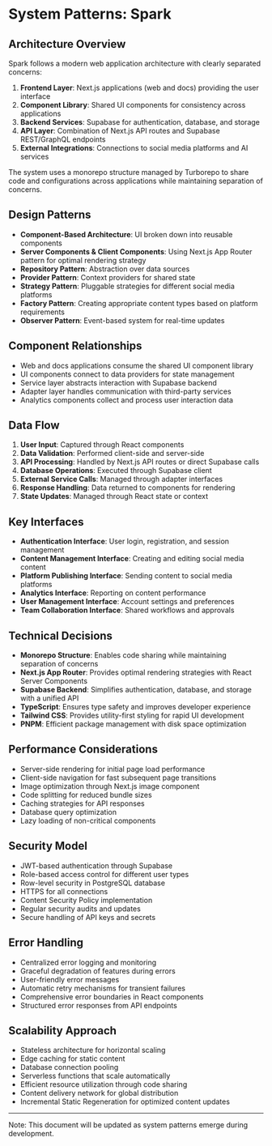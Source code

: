 # System Patterns: Spark

## Architecture Overview

Spark follows a modern web application architecture with clearly separated concerns:

1. **Frontend Layer**: Next.js applications (web and docs) providing the user interface
2. **Component Library**: Shared UI components for consistency across applications
3. **Backend Services**: Supabase for authentication, database, and storage
4. **API Layer**: Combination of Next.js API routes and Supabase REST/GraphQL endpoints
5. **External Integrations**: Connections to social media platforms and AI services

The system uses a monorepo structure managed by Turborepo to share code and configurations across applications while maintaining separation of concerns.

## Design Patterns

- **Component-Based Architecture**: UI broken down into reusable components
- **Server Components & Client Components**: Using Next.js App Router pattern for optimal rendering strategy
- **Repository Pattern**: Abstraction over data sources
- **Provider Pattern**: Context providers for shared state
- **Strategy Pattern**: Pluggable strategies for different social media platforms
- **Factory Pattern**: Creating appropriate content types based on platform requirements
- **Observer Pattern**: Event-based system for real-time updates

## Component Relationships

- Web and docs applications consume the shared UI component library
- UI components connect to data providers for state management
- Service layer abstracts interaction with Supabase backend
- Adapter layer handles communication with third-party services
- Analytics components collect and process user interaction data

## Data Flow

1. **User Input**: Captured through React components
2. **Data Validation**: Performed client-side and server-side
3. **API Processing**: Handled by Next.js API routes or direct Supabase calls
4. **Database Operations**: Executed through Supabase client
5. **External Service Calls**: Managed through adapter interfaces
6. **Response Handling**: Data returned to components for rendering
7. **State Updates**: Managed through React state or context

## Key Interfaces

- **Authentication Interface**: User login, registration, and session management
- **Content Management Interface**: Creating and editing social media content
- **Platform Publishing Interface**: Sending content to social media platforms
- **Analytics Interface**: Reporting on content performance
- **User Management Interface**: Account settings and preferences
- **Team Collaboration Interface**: Shared workflows and approvals

## Technical Decisions

- **Monorepo Structure**: Enables code sharing while maintaining separation of concerns
- **Next.js App Router**: Provides optimal rendering strategies with React Server Components
- **Supabase Backend**: Simplifies authentication, database, and storage with a unified API
- **TypeScript**: Ensures type safety and improves developer experience
- **Tailwind CSS**: Provides utility-first styling for rapid UI development
- **PNPM**: Efficient package management with disk space optimization

## Performance Considerations

- Server-side rendering for initial page load performance
- Client-side navigation for fast subsequent page transitions
- Image optimization through Next.js image component
- Code splitting for reduced bundle sizes
- Caching strategies for API responses
- Database query optimization
- Lazy loading of non-critical components

## Security Model

- JWT-based authentication through Supabase
- Role-based access control for different user types
- Row-level security in PostgreSQL database
- HTTPS for all connections
- Content Security Policy implementation
- Regular security audits and updates
- Secure handling of API keys and secrets

## Error Handling

- Centralized error logging and monitoring
- Graceful degradation of features during errors
- User-friendly error messages
- Automatic retry mechanisms for transient failures
- Comprehensive error boundaries in React components
- Structured error responses from API endpoints

## Scalability Approach

- Stateless architecture for horizontal scaling
- Edge caching for static content
- Database connection pooling
- Serverless functions that scale automatically
- Efficient resource utilization through code sharing
- Content delivery network for global distribution
- Incremental Static Regeneration for optimized content updates

---

Note: This document will be updated as system patterns emerge during development.
